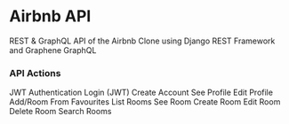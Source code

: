 # Airbnb API

REST & GraphQL API of the Airbnb Clone using Django REST Framework and Graphene GraphQL

### API Actions

 JWT Authentication
 Login (JWT)
 Create Account
 See Profile
 Edit Profile
 Add/Room From Favourites
 List Rooms
 See Room
 Create Room
 Edit Room
 Delete Room
 Search Rooms
